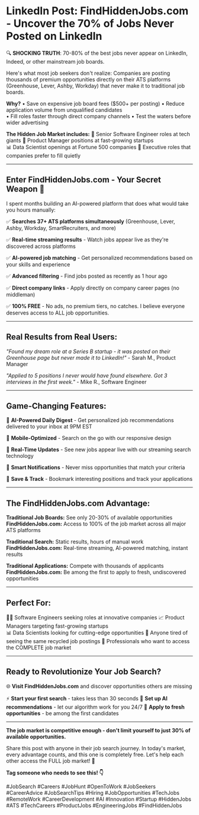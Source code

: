 # LinkedIn Post: FindHiddenJobs.com - Uncover the 70% of Jobs Never Posted on LinkedIn

🔍 **SHOCKING TRUTH**: 70-80% of the best jobs never appear on LinkedIn, Indeed, or other mainstream job boards.

Here's what most job seekers don't realize: Companies are posting thousands of premium opportunities directly on their ATS platforms (Greenhouse, Lever, Ashby, Workday) that never make it to traditional job boards.

**Why?**
• Save on expensive job board fees ($500+ per posting)
• Reduce application volume from unqualified candidates  
• Fill roles faster through direct company channels
• Test the waters before wider advertising

**The Hidden Job Market includes:**
🚀 Senior Software Engineer roles at tech giants
💼 Product Manager positions at fast-growing startups  
📊 Data Scientist openings at Fortune 500 companies
🎯 Executive roles that companies prefer to fill quietly

---

## **Enter FindHiddenJobs.com** - Your Secret Weapon 🎯

I spent months building an AI-powered platform that does what would take you hours manually:

✅ **Searches 37+ ATS platforms simultaneously** (Greenhouse, Lever, Ashby, Workday, SmartRecruiters, and more)

✅ **Real-time streaming results** - Watch jobs appear live as they're discovered across platforms

✅ **AI-powered job matching** - Get personalized recommendations based on your skills and experience

✅ **Advanced filtering** - Find jobs posted as recently as 1 hour ago

✅ **Direct company links** - Apply directly on company career pages (no middleman)

✅ **100% FREE** - No ads, no premium tiers, no catches. I believe everyone deserves access to ALL job opportunities.

---

## **Real Results from Real Users:**

*"Found my dream role at a Series B startup - it was posted on their Greenhouse page but never made it to LinkedIn!"* - Sarah M., Product Manager

*"Applied to 5 positions I never would have found elsewhere. Got 3 interviews in the first week."* - Mike R., Software Engineer

---

## **Game-Changing Features:**

🧠 **AI-Powered Daily Digest** - Get personalized job recommendations delivered to your inbox at 9PM EST

📱 **Mobile-Optimized** - Search on the go with our responsive design

🔄 **Real-Time Updates** - See new jobs appear live with our streaming search technology

📧 **Smart Notifications** - Never miss opportunities that match your criteria

💾 **Save & Track** - Bookmark interesting positions and track your applications

---

## **The FindHiddenJobs.com Advantage:**

**Traditional Job Boards:** See only 20-30% of available opportunities
**FindHiddenJobs.com:** Access to 100% of the job market across all major ATS platforms

**Traditional Search:** Static results, hours of manual work
**FindHiddenJobs.com:** Real-time streaming, AI-powered matching, instant results

**Traditional Applications:** Compete with thousands of applicants
**FindHiddenJobs.com:** Be among the first to apply to fresh, undiscovered opportunities

---

## **Perfect For:**

👩‍💻 Software Engineers seeking roles at innovative companies
📈 Product Managers targeting fast-growing startups  
📊 Data Scientists looking for cutting-edge opportunities
🎯 Anyone tired of seeing the same recycled job postings
🚀 Professionals who want to access the COMPLETE job market

---

## **Ready to Revolutionize Your Job Search?**

🌐 **Visit FindHiddenJobs.com** and discover opportunities others are missing

⚡ **Start your first search** - takes less than 30 seconds
📧 **Set up AI recommendations** - let our algorithm work for you 24/7
🎯 **Apply to fresh opportunities** - be among the first candidates

---

**The job market is competitive enough - don't limit yourself to just 30% of available opportunities.**

Share this post with anyone in their job search journey. In today's market, every advantage counts, and this one is completely free. Let's help each other access the FULL job market! 💪

**Tag someone who needs to see this! 👇**

#JobSearch #Careers #JobHunt #OpenToWork #JobSeekers #CareerAdvice #JobSearchTips #Hiring #JobOpportunities #TechJobs #RemoteWork #CareerDevelopment #AI #Innovation #Startup #HiddenJobs #ATS #TechCareers #ProductJobs #EngineeringJobs #FindHiddenJobs
